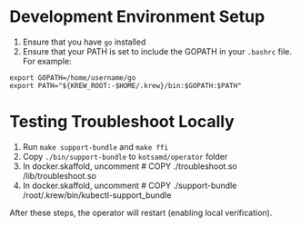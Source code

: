 # Development Environment Setup

1. Ensure that you have `go` installed
2. Ensure that your PATH is set to include the GOPATH in your `.bashrc` file. For example: 
```
export GOPATH=/home/username/go
export PATH="${KREW_ROOT:-$HOME/.krew}/bin:$GOPATH:$PATH"
```

# Testing Troubleshoot Locally

1. Run `make support-bundle` and `make ffi`
2. Copy `./bin/support-bundle` to `kotsamd/operator` folder
3. In docker.skaffold, uncomment # COPY ./troubleshoot.so /lib/troubleshoot.so
4. In docker.skaffold, uncomment # COPY ./support-bundle /root/.krew/bin/kubectl-support_bundle

After these steps, the operator will restart (enabling local verification). 

